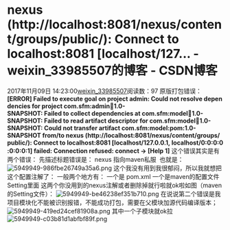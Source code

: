 # nexus (http://localhost:8081/nexus/content/groups/public/): Connect to localhost:8081 [localhost/127... - weixin_33985507的博客 - CSDN博客
2017年11月09日 14:23:00[weixin_33985507](https://me.csdn.net/weixin_33985507)阅读数：97
原版打包错误：
**[ERROR] Failed to execute goal on project admin: Could not resolve dependencies for project com.sfm:admin:jar:1.0-SNAPSHOT: Failed to collect dependencies at com.sfm:model:jar:1.0-SNAPSHOT: Failed to read artifact descriptor for com.sfm:model:jar:1.0-SNAPSHOT: Could not transfer artifact com.sfm:model:pom:1.0-SNAPSHOT from/to nexus (****http://localhost:8081/nexus/content/groups/public/****): Connect to localhost:8081 [localhost/****127.0.0.1****, localhost/0:0:0:0:0:0:0:1] failed: Connection refused: connect -> [Help 1]**
这个错误其实是有两个错误：
先描述标题错误是： nexus 指向maven私服  也就是：
![5949949-986fbe26749a35a6.png](https://upload-images.jianshu.io/upload_images/5949949-986fbe26749a35a6.png)
这个我没有用到我很郁闷，所以我就想把这个配置注解了：
一般两个地方有：
一个是 pom.xml
一个是maven的配置文件Setting里面
这两个你没用到的nexus注解或者删除掉就行啦就ok啦如图（maven的Setting文件）：
![5949949-be46238ef351b710.png](https://upload-images.jianshu.io/upload_images/5949949-be46238ef351b710.png)
在说说第二个错误是我项目模块化不能被识别报错，不能成功打包，需要在父模块加源代码编译版本；
![5949949-419ed24cef81908a.png](https://upload-images.jianshu.io/upload_images/5949949-419ed24cef81908a.png)
其中一个子模块就ok拉
![5949949-c03b81d1abfbf89f.png](https://upload-images.jianshu.io/upload_images/5949949-c03b81d1abfbf89f.png)
